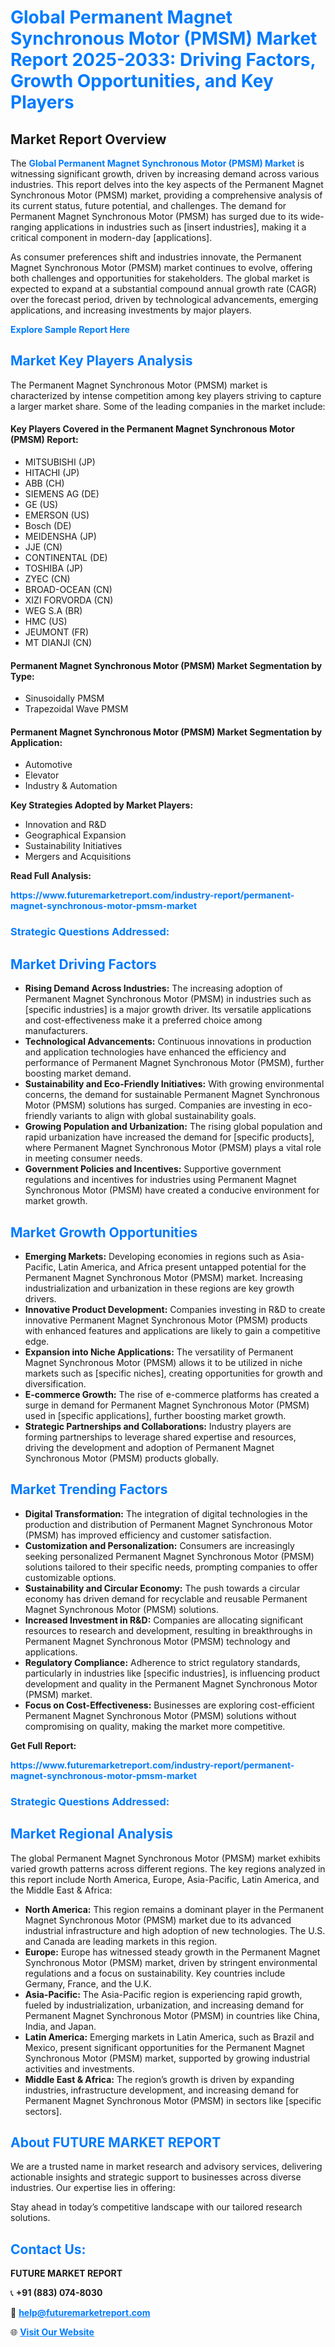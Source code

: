 <h1 style="color: #007BFF;">Global Permanent Magnet Synchronous Motor (PMSM) Market Report 2025-2033: Driving Factors, Growth Opportunities, and Key Players</h1>

<section id="overview">
<h2>Market Report Overview</h2>
<p>The <a href="https://www.futuremarketreport.com/industry-report/permanent-magnet-synchronous-motor-pmsm-market" style="color: #007BFF; text-decoration: none;"><strong>Global Permanent Magnet Synchronous Motor (PMSM) Market</strong></a> is witnessing significant growth, driven by increasing demand across various industries. This report delves into the key aspects of the Permanent Magnet Synchronous Motor (PMSM) market, providing a comprehensive analysis of its current status, future potential, and challenges. The demand for Permanent Magnet Synchronous Motor (PMSM) has surged due to its wide-ranging applications in industries such as [insert industries], making it a critical component in modern-day [applications].</p>
<p>As consumer preferences shift and industries innovate, the Permanent Magnet Synchronous Motor (PMSM) market continues to evolve, offering both challenges and opportunities for stakeholders. The global market is expected to expand at a substantial compound annual growth rate (CAGR) over the forecast period, driven by technological advancements, emerging applications, and increasing investments by major players.</p>
</section>

<section id="overview">
<p><a href="https://www.futuremarketreport.com/request-sample/reportId=87889" style="color: #007BFF; text-decoration: none;"><strong>Explore Sample Report Here</strong></a></p>
</section>

<section id="key-players">
<h2 style="color: #007BFF;">Market Key Players Analysis</h2>
<p>The Permanent Magnet Synchronous Motor (PMSM) market is characterized by intense competition among key players striving to capture a larger market share. Some of the leading companies in the market include:</p>
<h4>Key Players Covered in the Permanent Magnet Synchronous Motor (PMSM) Report:</h4>
<ul><li>MITSUBISHI (JP)</li><li>HITACHI (JP)</li><li>ABB (CH)</li><li>SIEMENS AG (DE)</li><li>GE (US)</li><li>EMERSON (US)</li><li>Bosch (DE)</li><li>MEIDENSHA (JP)</li><li>JJE (CN)</li><li>CONTINENTAL (DE)</li><li>TOSHIBA (JP)</li><li>ZYEC (CN)</li><li>BROAD-OCEAN (CN)</li><li>XIZI FORVORDA (CN)</li><li>WEG S.A (BR)</li><li>HMC (US)</li><li>JEUMONT (FR)</li><li>MT DIANJI (CN)</li></ul>
<h4>Permanent Magnet Synchronous Motor (PMSM) Market Segmentation by Type:</h4>
<ul><li>Sinusoidally PMSM</li><li>Trapezoidal Wave PMSM</li></ul>

<h4>Permanent Magnet Synchronous Motor (PMSM) Market Segmentation by Application:</h4>
<ul><li>Automotive</li><li>Elevator</li><li>Industry &amp; Automation</li></ul>
<p><strong>Key Strategies Adopted by Market Players:</strong></p>
<ul>
<li>Innovation and R&D</li>
<li>Geographical Expansion</li>
<li>Sustainability Initiatives</li>
<li>Mergers and Acquisitions</li>
</ul>
</section>

<section>
<p><strong>Read Full Analysis: </strong></p><a href="https://www.futuremarketreport.com/industry-report/permanent-magnet-synchronous-motor-pmsm-market" style="color: #007BFF; text-decoration: none;"><strong>https://www.futuremarketreport.com/industry-report/permanent-magnet-synchronous-motor-pmsm-market</strong></a>
<h3 style="color: #007BFF;">Strategic Questions Addressed:</h3>
</section>

<section id="driving-factors">
<h2 style="color: #007BFF;">Market Driving Factors</h2>
<ul>
<li><strong>Rising Demand Across Industries:</strong> The increasing adoption of Permanent Magnet Synchronous Motor (PMSM) in industries such as [specific industries] is a major growth driver. Its versatile applications and cost-effectiveness make it a preferred choice among manufacturers.</li>
<li><strong>Technological Advancements:</strong> Continuous innovations in production and application technologies have enhanced the efficiency and performance of Permanent Magnet Synchronous Motor (PMSM), further boosting market demand.</li>
<li><strong>Sustainability and Eco-Friendly Initiatives:</strong> With growing environmental concerns, the demand for sustainable Permanent Magnet Synchronous Motor (PMSM) solutions has surged. Companies are investing in eco-friendly variants to align with global sustainability goals.</li>
<li><strong>Growing Population and Urbanization:</strong> The rising global population and rapid urbanization have increased the demand for [specific products], where Permanent Magnet Synchronous Motor (PMSM) plays a vital role in meeting consumer needs.</li>
<li><strong>Government Policies and Incentives:</strong> Supportive government regulations and incentives for industries using Permanent Magnet Synchronous Motor (PMSM) have created a conducive environment for market growth.</li>
</ul>
</section>

<section id="growth-opportunities">
<h2 style="color: #007BFF;">Market Growth Opportunities</h2>
<ul>
<li><strong>Emerging Markets:</strong> Developing economies in regions such as Asia-Pacific, Latin America, and Africa present untapped potential for the Permanent Magnet Synchronous Motor (PMSM) market. Increasing industrialization and urbanization in these regions are key growth drivers.</li>
<li><strong>Innovative Product Development:</strong> Companies investing in R&D to create innovative Permanent Magnet Synchronous Motor (PMSM) products with enhanced features and applications are likely to gain a competitive edge.</li>
<li><strong>Expansion into Niche Applications:</strong> The versatility of Permanent Magnet Synchronous Motor (PMSM) allows it to be utilized in niche markets such as [specific niches], creating opportunities for growth and diversification.</li>
<li><strong>E-commerce Growth:</strong> The rise of e-commerce platforms has created a surge in demand for Permanent Magnet Synchronous Motor (PMSM) used in [specific applications], further boosting market growth.</li>
<li><strong>Strategic Partnerships and Collaborations:</strong> Industry players are forming partnerships to leverage shared expertise and resources, driving the development and adoption of Permanent Magnet Synchronous Motor (PMSM) products globally.</li>
</ul>
</section>

<section id="trending-factors">
<h2 style="color: #007BFF;">Market Trending Factors</h2>
<ul>
<li><strong>Digital Transformation:</strong> The integration of digital technologies in the production and distribution of Permanent Magnet Synchronous Motor (PMSM) has improved efficiency and customer satisfaction.</li>
<li><strong>Customization and Personalization:</strong> Consumers are increasingly seeking personalized Permanent Magnet Synchronous Motor (PMSM) solutions tailored to their specific needs, prompting companies to offer customizable options.</li>
<li><strong>Sustainability and Circular Economy:</strong> The push towards a circular economy has driven demand for recyclable and reusable Permanent Magnet Synchronous Motor (PMSM) solutions.</li>
<li><strong>Increased Investment in R&D:</strong> Companies are allocating significant resources to research and development, resulting in breakthroughs in Permanent Magnet Synchronous Motor (PMSM) technology and applications.</li>
<li><strong>Regulatory Compliance:</strong> Adherence to strict regulatory standards, particularly in industries like [specific industries], is influencing product development and quality in the Permanent Magnet Synchronous Motor (PMSM) market.</li>
<li><strong>Focus on Cost-Effectiveness:</strong> Businesses are exploring cost-efficient Permanent Magnet Synchronous Motor (PMSM) solutions without compromising on quality, making the market more competitive.</li>
</ul>
</section>

<section>
<p><strong>Get Full Report: </strong></p><a href="https://www.futuremarketreport.com/industry-report/permanent-magnet-synchronous-motor-pmsm-market" style="color: #007BFF; text-decoration: none;"><strong>https://www.futuremarketreport.com/industry-report/permanent-magnet-synchronous-motor-pmsm-market</strong></a>
<h3 style="color: #007BFF;">Strategic Questions Addressed:</h3>
</section>


<section id="regional-analysis">
<h2 style="color: #007BFF;">Market Regional Analysis</h2>
<p>The global Permanent Magnet Synchronous Motor (PMSM) market exhibits varied growth patterns across different regions. The key regions analyzed in this report include North America, Europe, Asia-Pacific, Latin America, and the Middle East & Africa:</p>
<ul>
<li><strong>North America:</strong> This region remains a dominant player in the Permanent Magnet Synchronous Motor (PMSM) market due to its advanced industrial infrastructure and high adoption of new technologies. The U.S. and Canada are leading markets in this region.</li>
<li><strong>Europe:</strong> Europe has witnessed steady growth in the Permanent Magnet Synchronous Motor (PMSM) market, driven by stringent environmental regulations and a focus on sustainability. Key countries include Germany, France, and the U.K.</li>
<li><strong>Asia-Pacific:</strong> The Asia-Pacific region is experiencing rapid growth, fueled by industrialization, urbanization, and increasing demand for Permanent Magnet Synchronous Motor (PMSM) in countries like China, India, and Japan.</li>
<li><strong>Latin America:</strong> Emerging markets in Latin America, such as Brazil and Mexico, present significant opportunities for the Permanent Magnet Synchronous Motor (PMSM) market, supported by growing industrial activities and investments.</li>
<li><strong>Middle East & Africa:</strong> The region’s growth is driven by expanding industries, infrastructure development, and increasing demand for Permanent Magnet Synchronous Motor (PMSM) in sectors like [specific sectors].</li>
</ul>
</section>

<footer>
<h2 style="color: #007BFF;">About FUTURE MARKET REPORT</h2>
<p>We are a trusted name in market research and advisory services, delivering actionable insights and strategic support to businesses across diverse industries. Our expertise lies in offering:</p>

<p>Stay ahead in today’s competitive landscape with our tailored research solutions.</p>

<h2 style="color: #007BFF;">Contact Us:</h2>
<p><strong>FUTURE MARKET REPORT</strong></p>
<p>📞 <strong>+91 (883) 074-8030</strong></p>
<p>📧 <strong><a href="mailto:help@futuremarketreport.com" style="color: #007BFF;">help@futuremarketreport.com</a></strong></p>
<p>🌐 <strong><a href="https://www.futuremarketreport.com/" style="color: #007BFF;">Visit Our Website</a></strong></p>
</footer>